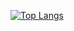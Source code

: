 [![Top Langs](https://github-readme-stats.vercel.app/api/top-langs/?username=rrr068&layout=compact&theme=onedark)](https://github.com/anuraghazra/github-readme-stats)
